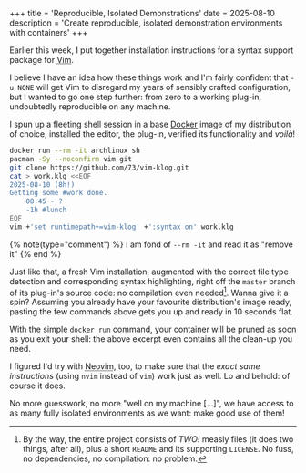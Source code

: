 +++
title = 'Reproducible, Isolated Demonstrations'
date = 2025-08-10
description = 'Create reproducible, isolated demonstration environments with containers'
+++

Earlier this week, I put together installation instructions for a syntax support
package for <abbr title="The ubiquitous text editor">Vim</abbr>.

I believe I have an idea how these things work and I'm fairly confident that `-u
NONE` will get Vim to disregard my years of sensibly crafted configuration, but
I wanted to go one step further: from zero to a working plug-in, undoubtedly
reproducible on any machine.

I spun up a fleeting shell session in a base [Docker](https://www.docker.com/)
image of my distribution of choice, installed the editor, the plug-in, verified
its functionality and *voilà*!

```sh
docker run --rm -it archlinux sh
pacman -Sy --noconfirm vim git
git clone https://github.com/73/vim-klog.git
cat > work.klg <<EOF
2025-08-10 (8h!)
Getting some #work done.
    08:45 - ?
    -1h #lunch
EOF
vim +'set runtimepath+=vim-klog' +':syntax on' work.klg
```
{% note(type="comment") %} I am fond of `--rm -it` and read it as "remove it" {% end %}

Just like that, a fresh Vim installation, augmented with the correct file type
detection and corresponding syntax highlighting, right off the `master` branch
of its plug-in's source code: no compilation even needed[^1].  Wanna give it
a spin?  Assuming you already have your favourite distribution's image ready,
pasting the few commands above gets you up and ready in 10 seconds flat.

[^1]:  By the way, the entire project consists of *TWO!* measly files (it does
two things, after all), plus a short `README` and its supporting `LICENSE`.  No
fuss, no dependencies, no compilation: no problem.

With the simple `docker run` command, your container will be pruned as soon as
you exit your shell: the above excerpt even contains all the clean-up you need.

I figured I'd try with <abbr title="The only capable 'alternative' to Vim
">Neovim</abbr>, too, to make sure that the *exact same instructions* (using
`nvim` instead of `vim`) work just as well.  Lo and behold: of course it does.

No more guesswork, no more "well on my machine [...]", we have access to as many
fully isolated environments as we want: make good use of them!

